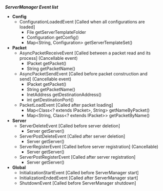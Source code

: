 ***ServerManager Event list***
  * **Config**
    * ConfigurationLoadedEvent [Called when all configurations are loaded]
      * File getServerTemplateFolder
      * Configuration getConfig()
      * Map<String, Configuration> getServerTemplateSet()
  * **Packet**
    * AsyncPacketReceiveEvent [Called between a packet read and its process] (Cancellable event)
      * IPacket getPacket()
      * String getPacketName()
    * AsyncPacketSendEvent [Called before packet construction and send] (Cancellable event)
      * IPacket getPacket()
      * String getPacketName()
      * InetAddress getDestinationAddress()
      * int getDestinationPort()
    * PacketLoadEvent [Called after packet loading]
      * Map<Class<? extends IPacket>, String> getNameByPacket()
      * Map<String, Class<? extends IPacket>> getPacketByName()
  * **Server**
    * ServerDeleteEvent [Called before server deletion]
      * Server getServer()
    * ServerPostDeleteEvent [Called after server deletion]
      * Server getServer()
    * ServerRegisterEvent [Called before server registration] (Cancellable)
      * Server getServer()
    * ServerPostRegisterEvent [Called after server registration]
      * Server getServer()
  * **Global**
    * InitializationStartEvent [Called before ServerManager start]
    * InitializationEndedEvent [Called after ServerManager start]
    * ShutdownEvent [Called before ServerManager shutdown]
